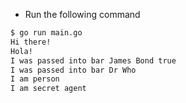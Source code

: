 - Run the following command

```bash
$ go run main.go
Hi there!
Hola!
I was passed into bar James Bond true
I was passed into bar Dr Who
I am person
I am secret agent
```